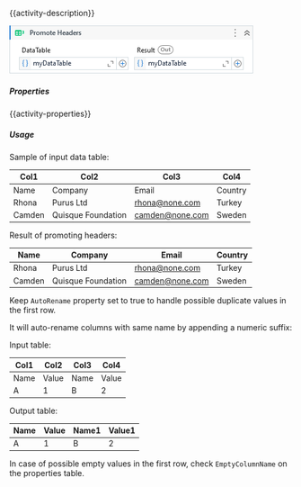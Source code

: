 {{activity-description}}

![](../img/activities/PromoteHeaders.png)

##### Properties

{{activity-properties}}

##### Usage

Sample of input data table:

|  Col1  |        Col2        |      Col3       |  Col4   |
| ------ | ------------------ | --------------- | ------- |
| Name   | Company            | Email           | Country |
| Rhona  | Purus Ltd          | rhona@none.com  | Turkey  |
| Camden | Quisque Foundation | camden@none.com | Sweden  |

Result of promoting headers:

| Name   | Company            | Email           | Country |
| ------ | ------------------ | --------------- | ------- |
| Rhona  | Purus Ltd          | rhona@none.com  | Turkey  |
| Camden | Quisque Foundation | camden@none.com | Sweden  |

Keep `AutoRename` property set to true to handle possible duplicate values in the first row.

It will auto-rename columns with same name by appending a numeric suffix:

Input table:

| Col1 | Col2  |             Col3              |              Col4              |
| ---- | ----- | ----------------------------- | ------------------------------ |
| Name | Value | <span class="red">Name</span> | <span class="red">Value</span> |
| A    | 1     | B                             | 2                              |

Output table:

| Name | Value | <span class="green">Name1</span> | <span class="green">Value1</span> |
| ---- | ----- | -------------------------------- | --------------------------------- |
| A    | 1     | B                                | 2                                 |

In case of possible empty values in the first row, check `EmptyColumnName` on the properties table.